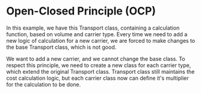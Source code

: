 # Open-Closed Principle (OCP)

In this example, we have this Transport class, containing a calculation function, based on volume and carrier type. Every time we need to add a new logic of calculation for a new carrier, we are forced to make changes to the base Transport class, which is not good.

We want to add a new carrier, and we cannot change the base class. To respect this principle, we need to create a new class for each carrier type, which extend the original Transport class. Transport class still maintains the cost calculation logic, but each carrier class now can define it's multiplier for the calculation to be done.
